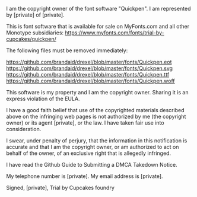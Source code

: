 I am the copyright owner of the font software "Quickpen". I am represented by [private] of [private].  

This is font software that is available for sale on MyFonts.com and all other Monotype subsidiaries: https://www.myfonts.com/fonts/trial-by-cupcakes/quickpen/  

The following files must be removed immediately:  

https://github.com/brandaid/drexel/blob/master/fonts/Quickpen.eot 
https://github.com/brandaid/drexel/blob/master/fonts/Quickpen.svg 
https://github.com/brandaid/drexel/blob/master/fonts/Quickpen.ttf 
https://github.com/brandaid/drexel/blob/master/fonts/Quickpen.woff

This software is my property and I am the copyright owner. Sharing it is an express violation of the EULA.

I have a good faith belief that use of the copyrighted materials described above on the infringing web pages is not authorized by me (the copyright owner) or its agent [private], or the law. I have taken fair use into consideration.

I swear, under penalty of perjury, that the information in this notification is accurate and that I am the copyright owner, or am authorized to act on behalf of the owner, of an exclusive right that is allegedly infringed.

I have read the Github Guide to Submitting a DMCA Takedown Notice.

My telephone number is [private]. My email address is [private].  

Signed, [private], Trial by Cupcakes foundry  
